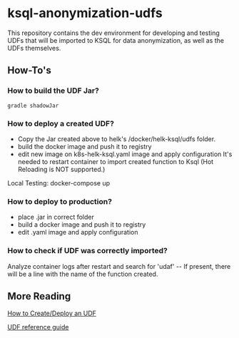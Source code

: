 # ksql-anonymization-udfs

This repository contains the dev environment for developing and testing UDFs that will be imported to KSQL for data anonymization, as well as the UDFs themselves.

## How-To's
### How to build the UDF Jar?
```
gradle shadowJar
```
### How to deploy a created UDF?

- Copy the Jar created above to helk's /docker/helk-ksql/udfs folder. 
- build the docker image and push it to registry
- edit new image on k8s-helk-ksql.yaml image and apply configuration
It's needed to restart container to import created function to Ksql (Hot Reloading is NOT supported.)

Local Testing: docker-compose up

### How to deploy to production?
- place .jar in correct folder
- build a docker image and push it to registry
- edit .yaml image and apply configuration


### How to check if UDF was correctly imported?

Analyze container logs after restart and search for 'udaf' -- If present, there will be a line with the name of the function created.

## More Reading
[How to Create/Deploy an UDF](https://docs.ksqldb.io/en/latest/how-to-guides/create-a-user-defined-function/#add-the-uberjar-to-ksqldb-server)

[UDF reference guide](https://docs.ksqldb.io/en/latest/reference/user-defined-functions/)
